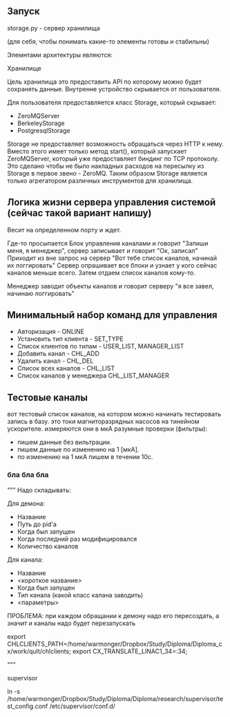## Запуск


storage.py - сервер хранилища



(для себя, чтобы понимать какие-то элементы готовы и стабильны)


Элемнтами архитектуры являются:

Хранилище


Цель хранилища это предоставить API по которому можно будет сохранять данные. 
Внутренне устройство скрывается от пользователя. 

Для пользователя предоставляется класс Storage, который скрывает:

- ZeroMQServer
- BerkeleyStorage
- PostgresqlStorage


Storage не предоставляет возможность обращаться через HTTP к нему. Вместо этого имеет только метод start(), который запускает ZeroMQServer, который уже предоставляет биндинг по TCP протоколу. Это сделано чтобы не было накладных расходов на пересылку из Storage в первое звено - ZeroMQ.  Таким образом Storage является только агрегатором различных инструментов для хранилища.




## Логика жизни сервера управления системой (сейчас такой вариант напишу)


Весит на определенном порту и ждет.

Где-то просыпается Блок управления каналами и говорит "Запиши меня, я менеджер", сервер записывает и говорит "Ок, записал"
Приходит из вне запрос на сервер "Вот тебе список каналов, начинай их логгировать"
Сервер опрашивает все блоки и узнает у кого сейчас каналов меньше всего. Затем отдаем список каналов кому-то.

Менеджер заводит объекты каналов и говорит серверу "я все завел, начинаю логгировать"

    




## Минимальный набор команд для управления

- Авторизация - ONLINE
- Установить тип клиента - SET_TYPE
- Список клиентов по типам - USER_LIST, MANAGER_LIST
- Добавить канал - CHL_ADD
- Удалить канал - CHL_DEL
- Список всех каналов - CHL_LIST
- Список каналов у менеджера CHL_LIST_MANAGER




## Тестовые каналы

вот тестовый список каналов, на котором можно начинать тестировать
запись в базу.
это токи магниторазрядных насосов на тинейном ускорителе. измеряются они в мкА
разумные проверки (фильтры):
- пишем данные без вильтрации.
- пишем данные по изменению на 1 [мкА].
- по изменению на 1 мкА пишем в течении 10с.


### бла бла бла


"""
Надо складывать:

Для демона:

  - Название
  - Путь до pid'а
  - Когда был запущен
  - Когда последний раз модифицировался
  - Количество каналов

Для канала:

  - Название
  - <короткое название>
  - Когда был запущен
  - Тип канала (какой класс калана заводить)
  - <параметры>


ПРОБЛЕМА:
при каждом обращании к демону надо его пересоздать, а значит и каналы надо будет перезапускать


export CHLCLIENTS_PATH=/home/warmonger/Dropbox/Study/Diploma/Diploma_cx/work/qult/chlclients; export CX_TRANSLATE_LINAC1_34=:34;


"""

supervisor

ln -s /home/warmonger/Dropbox/Study/Diploma/Diploma/research/supervisor/test_config.conf /etc/supervisor/conf.d/
